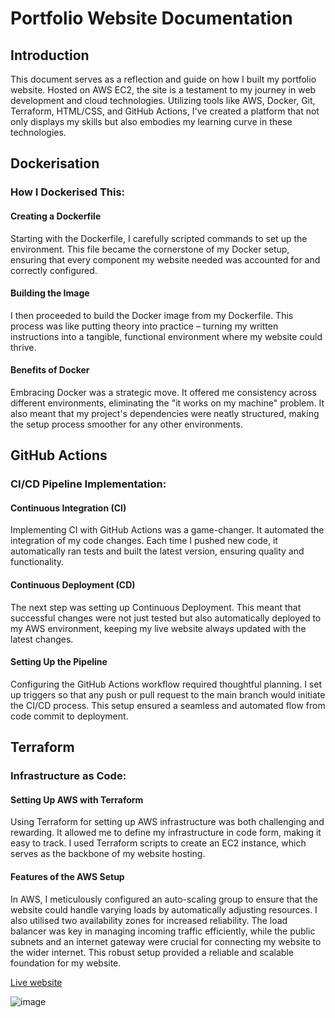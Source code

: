 

# Portfolio Website Documentation

## Introduction

This document serves as a reflection and guide on how I built my portfolio website. Hosted on AWS EC2, the site is a testament to my journey in web development and cloud technologies. Utilizing tools like AWS, Docker, Git, Terraform, HTML/CSS, and GitHub Actions, I've created a platform that not only displays my skills but also embodies my learning curve in these technologies.

## Dockerisation

### How I Dockerised This:

#### Creating a Dockerfile

Starting with the Dockerfile, I carefully scripted commands to set up the environment. This file became the cornerstone of my Docker setup, ensuring that every component my website needed was accounted for and correctly configured.

#### Building the Image

I then proceeded to build the Docker image from my Dockerfile. This process was like putting theory into practice – turning my written instructions into a tangible, functional environment where my website could thrive.

#### Benefits of Docker

Embracing Docker was a strategic move. It offered me consistency across different environments, eliminating the "it works on my machine" problem. It also meant that my project's dependencies were neatly structured, making the setup process smoother for any other environments.

## GitHub Actions

### CI/CD Pipeline Implementation:

#### Continuous Integration (CI)

Implementing CI with GitHub Actions was a game-changer. It automated the integration of my code changes. Each time I pushed new code, it automatically ran tests and built the latest version, ensuring quality and functionality.

#### Continuous Deployment (CD)

The next step was setting up Continuous Deployment. This meant that successful changes were not just tested but also automatically deployed to my AWS environment, keeping my live website always updated with the latest changes.

#### Setting Up the Pipeline

Configuring the GitHub Actions workflow required thoughtful planning. I set up triggers so that any push or pull request to the main branch would initiate the CI/CD process. This setup ensured a seamless and automated flow from code commit to deployment.

## Terraform

### Infrastructure as Code:

#### Setting Up AWS with Terraform

Using Terraform for setting up AWS infrastructure was both challenging and rewarding. It allowed me to define my infrastructure in code form, making it easy to track. I used Terraform scripts to create an EC2 instance, which serves as the backbone of my website hosting.

#### Features of the AWS Setup

In AWS, I meticulously configured an auto-scaling group to ensure that the website could handle varying loads by automatically adjusting resources. I also utilised two availability zones for increased reliability. The load balancer was key in managing incoming traffic efficiently, while the public subnets and an internet gateway were crucial for connecting my website to the wider internet. This robust setup provided a reliable and scalable foundation for my website.

[Live website](http://abdulahin.com/)

![image](https://github.com/AbdulahiN/Portfolio-Website-/assets/127696330/78b4e7dd-095c-4908-a98f-9627dfe67c25)
